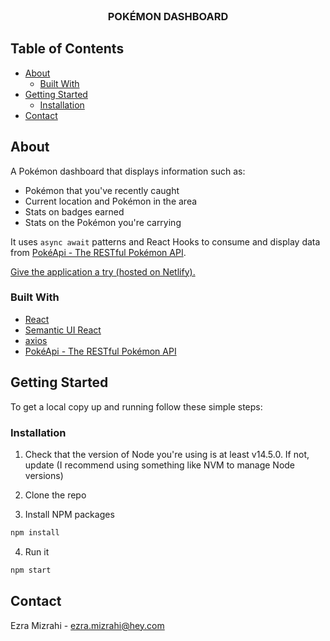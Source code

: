 <br />
<p align="center">
  <h3 align="center">POKÉMON DASHBOARD</h3>
</p>



## Table of Contents

* [About](#about)
  * [Built With](#built-with)
* [Getting Started](#getting-started)
  * [Installation](#installation)
* [Contact](#contact)



## About

A Pokémon dashboard that displays information such as:
* Pokémon that you've recently caught
* Current location and Pokémon in the area
* Stats on badges earned
* Stats on the Pokémon you're carrying

It uses `async await` patterns and React Hooks to consume and display data from [PokéApi - The RESTful Pokémon API](https://pokeapi.co/).

[Give the application a try (hosted on Netlify).](https://text-similarity.netlify.app/)

### Built With

* [React](https://reactjs.org/)
* [Semantic UI React](https://react.semantic-ui.com/)
* [axios](https://github.com/axios/axios)
* [PokéApi - The RESTful Pokémon API](https://pokeapi.co/)



## Getting Started

To get a local copy up and running follow these simple steps:

### Installation

1. Check that the version of Node you're using is at least v14.5.0. If not, update (I recommend using something like NVM to manage Node versions)

2. Clone the repo

3. Install NPM packages
```sh
npm install
```
4. Run it
```sh
npm start
```



## Contact

Ezra Mizrahi - ezra.mizrahi@hey.com

